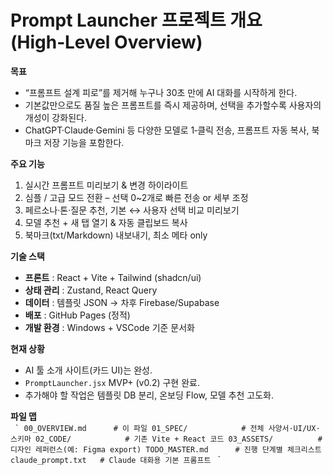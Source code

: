 # Prompt Launcher 프로젝트 개요 (High‑Level Overview)

**목표**  
- “프롬프트 설계 피로”를 제거해 누구나 30초 만에 AI 대화를 시작하게 한다.  
- 기본값만으로도 품질 높은 프롬프트를 즉시 제공하며, 선택을 추가할수록 사용자의 개성이 강화된다.  
- ChatGPT·Claude·Gemini 등 다양한 모델로 1‑클릭 전송, 프롬프트 자동 복사, 북마크 저장 기능을 포함한다.

**주요 기능**  
1. 실시간 프롬프트 미리보기 & 변경 하이라이트  
2. 심플 / 고급 모드 전환 – 선택 0~2개로 빠른 전송 or 세부 조정  
3. 페르소나·톤·질문 추천, 기본 ↔ 사용자 선택 비교 미리보기  
4. 모델 추천 + 새 탭 열기 & 자동 클립보드 복사  
5. 북마크(txt/Markdown) 내보내기, 최소 메타 only

**기술 스택**  
- **프론트** : React + Vite + Tailwind (shadcn/ui)  
- **상태 관리** : Zustand, React Query  
- **데이터** : 템플릿 JSON → 차후 Firebase/Supabase  
- **배포** : GitHub Pages (정적)  
- **개발 환경** : Windows + VSCode 기준 문서화

**현재 상황**  
- AI 툴 소개 사이트(카드 UI)는 완성.  
- `PromptLauncher.jsx` MVP+ (v0.2) 구현 완료.  
- 추가해야 할 작업은 템플릿 DB 분리, 온보딩 Flow, 모델 추천 고도화.

**파일 맵**  
`` `
00_OVERVIEW.md      # 이 파일
01_SPEC/            # 전체 사양서·UI/UX·스키마
02_CODE/            # 기존 Vite + React 코드
03_ASSETS/          # 디자인 레퍼런스(예: Figma export)
TODO_MASTER.md      # 진행 단계별 체크리스트
claude_prompt.txt   # Claude 대화용 기본 프롬프트
`` `